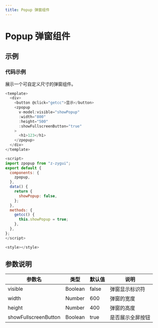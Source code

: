 ```yaml
---
title: Popup 弹窗组件
---
```


# Popup 弹窗组件

## 示例

<Mypopup></Mypopup>

### 代码示例

展示一个可自定义尺寸的弹窗组件。

```js
<template>
  <div>
    <button @click="getcc">显示</button>
    <zpopup
      v-model:visible="showPopup"
      :width="800"
      :height="500"
      :showFullscreenButton="true"
    >
      <h1>123</h1>
    </zpopup>
  </div>
</template>

<script>
import zpopup from "z-zygui";
export default {
  components: {
    zpopup,
  },
  data() {
    return {
      showPopup: false,
    };
  },
  methods: {
    getcc() {
      this.showPopup = true;
    },
  },
};
</script>

<style></style>
```

## 参数说明

| 参数名               | 类型    | 默认值 | 说明             |
| -------------------- | ------- | ------ | ---------------- |
| visible              | Boolean | false  | 弹窗显示标识符   |
| width                | Number  | 600    | 弹窗的宽度       |
| height               | Number  | 400    | 弹窗的高度       |
| showFullscreenButton | Boolean | true   | 是否展示全屏按钮 |
